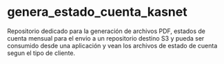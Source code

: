 # genera_estado_cuenta_kasnet
Repositorio dedicado para la generación de archivos PDF, estados de cuenta mensual para el envio a un repositorio destino S3 y pueda ser consumido desde una aplicación y vean los archivos de estado de cuenta segun el tipo de cliente.
